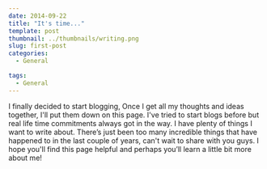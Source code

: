 ```yaml
---
date: 2014-09-22
title: "It's time..."
template: post
thumbnail: ../thumbnails/writing.png
slug: first-post
categories:
  - General

tags:
  - General
---
```



I finally decided to start blogging, Once I get all my thoughts and ideas together, I'll put them down on this page. I've tried to start blogs before but real life time commitments always got in the way. I have plenty of things I want to write about. There’s just been too many incredible things that have happened to in the last couple of years, can't wait to share with you guys. I hope you'll find this page helpful and perhaps you’ll learn a little bit more about me!